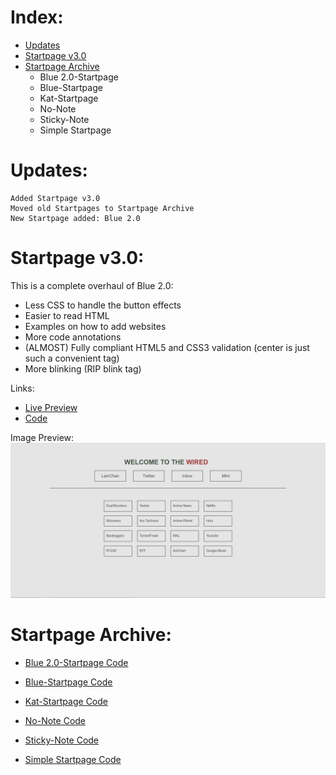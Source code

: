 Index:
=============
- [Updates](https://github.com/Bokagha/Startpages#updates)
- [Startpage v3.0](https://github.com/Bokagha/Startpages#startpage-v30)
- [Startpage Archive](https://github.com/Bokagha/Startpages#startpage-archive)
  - Blue 2.0-Startpage
  - Blue-Startpage
  - Kat-Startpage
  - No-Note
  - Sticky-Note
  - Simple Startpage

Updates:
=============
    Added Startpage v3.0
    Moved old Startpages to Startpage Archive
    New Startpage added: Blue 2.0

Startpage v3.0:
=============

This is a complete overhaul of Blue 2.0:
  - Less CSS to handle the button effects
  - Easier to read HTML 
  - Examples on how to add websites 
  - More code annotations  
  - (ALMOST) Fully compliant HTML5 and CSS3 validation (center is just such a convenient tag)
  - More blinking (RIP blink tag)

Links: 
- [Live Preview](http://bokagha.github.io/Startpages/startpage-v3.0/index.html)
- [Code](https://github.com/Bokagha/Startpages/tree/master/startpage%20v3.0)

Image Preview:
![alt tag](preview-image.PNG "Homepage preview")
  	
Startpage Archive: 
=============

- [Blue 2.0-Startpage Code](https://github.com/Bokagha/Startpages/tree/master/archive/blue%202.0) 

- [Blue-Startpage Code](https://github.com/Bokagha/Startpages/tree/master/archive/blue) 

- [Kat-Startpage Code](https://github.com/Bokagha/Startpages/tree/master/archive/kat-startpage)

- [No-Note Code](https://github.com/Bokagha/Startpages/tree/master/archive/no-note)

- [Sticky-Note Code](https://github.com/Bokagha/Startpages/tree/master/archive/sticky-note)

- [Simple Startpage Code](https://github.com/Bokagha/Startpages/tree/master/archive/simple) 


